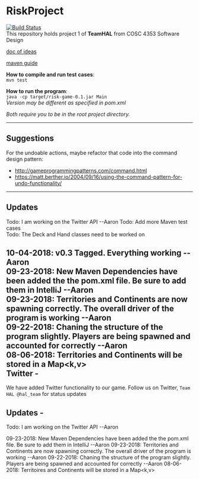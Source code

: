 # RiskProject  
[![Build Status](https://travis-ci.com/rambleRamblePie/RiskProject.svg?branch=master)](https://travis-ci.com/rambleRamblePie/RiskProject)  
This repository holds project 1 of **TeamHAL** from COSC 4353 Software Design

[doc of ideas](https://docs.google.com/document/d/1d5d2bB72MDlnfXZmAud7WaaHd31uRfvRchUe9y6lsEA/edit?usp=sharing)

[maven guide](https://spring.io/guides/gs/maven/)

**How to compile and run test cases**:  
`mvn test`

**How to run the program**:  
`java -cp target/risk-game-0.1.jar Main`  
_Version may be different as specified in pom.xml_

_Both require you to be in the root project directory._

---------
## Suggestions
For the undoable actions, maybe refactor that code into the command design pattern:  
* http://gameprogrammingpatterns.com/command.html
* https://matt.berther.io/2004/09/16/using-the-command-pattern-for-undo-functionality/

---------
## Updates

Todo: I am working on the Twitter API --Aaron
Todo: Add more Maven test cases  
Todo: The Deck and Hand classes need to be worked on  

10-04-2018: v0.3 Tagged. Everything working --Aaron  
09-23-2018: New Maven Dependencies have been added the the pom.xml file. Be sure to add them in IntelliJ --Aaron  
09-23-2018: Territories and Continents are now spawning correctly. The overall driver of the program is working --Aaron  
09-22-2018: Chaning the structure of the program slightly. Players are being spawned and accounted for correctly --Aaron  
08-06-2018: Territories and Continents will be stored in a Map<k,v>  
Twitter -
----------------
We have added Twitter functionality to our game. Follow us on Twitter, `Team HAL @hal_team` for status updates

Updates - 
-----------------
Todo: I am working on the Twitter API --Aaron

09-23-2018: New Maven Dependencies have been added the the pom.xml file. Be sure to add them in IntelliJ --Aaron
09-23-2018: Territories and Continents are now spawning correctly. The overall driver of the program is working --Aaron
09-22-2018: Chaning the structure of the program slightly. Players are being spawned and accounted for correctly --Aaron
08-06-2018: Territoires and Continents will be stored in a Map<k,v>
